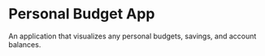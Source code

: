 # Personal Budget App

An application that visualizes any personal budgets, savings, and account balances.

